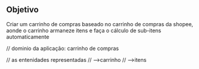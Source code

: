 ## Objetivo

Criar um carrinho de compras baseado no carrinho de compras da shopee, aonde o carrinho armaneze itens e faça o cálculo de sub-itens automaticamente

// dominio da aplicação: carrinho de compras

// as entenidades representadas
// -->carrinho
// -->itens
